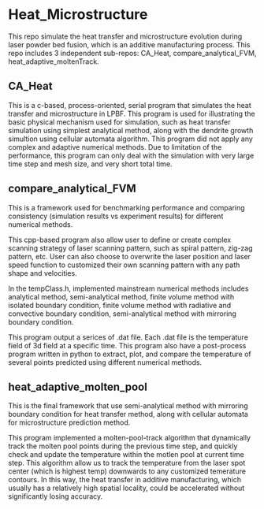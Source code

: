 # Heat_Microstructure
This repo simulate the heat transfer and microstructure evolution during laser powder bed fusion, which is an additive manufacturing process.
This repo includes 3 independent sub-repos: CA_Heat, compare_analytical_FVM, heat_adaptive_moltenTrack.

## CA_Heat
This is a c-based, process-oriented, serial program that simulates the heat transfer and microstructure in LPBF. This program is used for illustrating the basic physical mechanism used for simulation, such as heat transfer simulation using simplest analytical method, along with the dendrite growth simultion using cellular automata algorithm. This program did not apply any complex and adaptive numerical methods. Due to limitation of the performance, this program can only deal with the simulation with very large time step and mesh size, and very short total time.

## compare_analytical_FVM
This is a framework used for benchmarking performance and comparing consistency (simulation results vs experiment results) for different numerical methods. 

This cpp-based program also allow user to define or create complex scanning strategy of laser scanning pattern, such as spiral pattern, zig-zag pattern, etc. User can also choose to overwrite the laser position and laser speed function to customized their own scanning pattern with any path shape and velocities. 

In the tempClass.h, implemented mainstream numerical methods includes analytical method, semi-analytical method, finite volume method with isolated boundary condition, finite volume method with radiative and convective boundary condition, semi-analytical method with mirroring boundary condition. 

This program output a serices of .dat file. Each .dat file is the temperature field of 3d field at a specific time. This program also have a post-process program written in python to extract, plot, and compare the temperature of several points predicted using different numerical methods.

## heat_adaptive_molten_pool
This is the final framework that use semi-analytical method with mirroring boundary condition for heat transfer method, along with cellular automata for microstructure prediction method. 

This program implemented a molten-pool-track algorithm that dynamically track the molten pool points during the previous time step, and quickly check and update the temperature within the motlen pool at current time step. This algorithm allow us to track the temperature from the laser spot center (which is highest temp) downwards to any customized temerature contours. In this way, the heat transfer in additive manufacturing, which usually has a relatively high spatial locality, could be accelerated without significantly losing accuracy.



